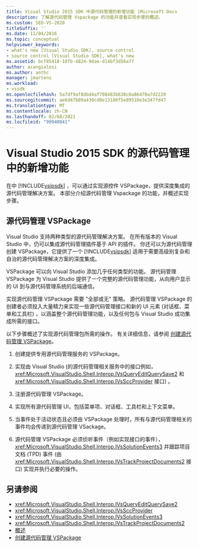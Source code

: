 ```yaml
---
title: Visual Studio 2015 SDK 中源代码管理的新增功能 |Microsoft Docs
description: 了解源代码管理 Vspackage 的功能并查看实现步骤的概述。
ms.custom: SEO-VS-2020
titleSuffix: ''
ms.date: 11/04/2016
ms.topic: conceptual
helpviewer_keywords:
- what's new [Visual Studio SDK], source control
- source control [Visual Studio SDK], what's new
ms.assetid: bcf85418-18fb-4824-9dae-d14bf3d56a77
author: acangialosi
ms.author: anthc
manager: jmartens
ms.workload:
- vssdk
ms.openlocfilehash: 5a7df9af8dbd4af708483b638c0a86470a7d2220
ms.sourcegitcommit: ae6d47b09a439cd0e13180f5e89510e3e347fd47
ms.translationtype: MT
ms.contentlocale: zh-CN
ms.lasthandoff: 02/08/2021
ms.locfileid: "99940041"
---
```

# <a name="whats-new-in-source-control-for-the-visual-studio-2015-sdk"></a>Visual Studio 2015 SDK 的源代码管理中的新增功能

在中 [!INCLUDE[vsipsdk](../../extensibility/includes/vsipsdk_md.md)] ，可以通过实现源控件 VSPackage，提供深度集成的源代码管理解决方案。 本部分介绍源代码管理 Vspackage 的功能，并概述实现步骤。

## <a name="the-source-control-vspackage"></a>源代码管理 VSPackage

Visual Studio 支持两种类型的源代码管理解决方案。 在所有版本的 Visual Studio 中，仍可以集成源代码管理插件基于 API 的插件。 你还可以为源代码管理创建 VSPackage，它提供了一个 [!INCLUDE[vsipsdk](../../extensibility/includes/vsipsdk_md.md)] 适用于需要高级别复杂和自治的源代码管理解决方案的深度集成。

VSPackage 可以向 Visual Studio 添加几乎任何类型的功能。 源代码管理 VSPackage 为 Visual Studio 提供了一个完整的源代码管理功能，从向用户显示的 UI 到与源代码管理系统的后端通信。

实现源代码管理 VSPackage 需要 "全部或无" 策略。 源代码管理 VSPackage 的创建者必须投入大量精力来实现一些源代码管理接口和新的 UI 元素 (对话框、菜单和工具栏) ，以涵盖整个源代码管理功能，以及任何包与 Visual Studio 成功集成所需的接口。

以下步骤概述了实现源代码管理包所需的操作。 有关详细信息，请参阅 [创建源代码管理 VSPackage](../../extensibility/internals/creating-a-source-control-vspackage.md)。

1. 创建提供专用源代码管理服务的 VSPackage。

2. 实现由 Visual Studio (的源代码管理相关服务中的接口例如， <xref:Microsoft.VisualStudio.Shell.Interop.IVsQueryEditQuerySave2> 和 <xref:Microsoft.VisualStudio.Shell.Interop.IVsSccProvider> 接口) 。

3. 注册源代码管理 VSPackage。

4. 实现所有源代码管理 UI，包括菜单项、对话框、工具栏和上下文菜单。

5. 当事件处于活动状态且必须由 VSPackage 处理时，所有与源代码管理相关的事件均会传递到源代码管理 VSackage。

6. 源代码管理 VSPackage 必须侦听事件（例如实现接口的事件）， <xref:Microsoft.VisualStudio.Shell.Interop.IVsSolutionEvents3> 并跟踪项目文档 (TPD) 事件 (由 <xref:Microsoft.VisualStudio.Shell.Interop.IVsTrackProjectDocuments2> 接口) 实现并执行必要的操作。

## <a name="see-also"></a>另请参阅

- <xref:Microsoft.VisualStudio.Shell.Interop.IVsQueryEditQuerySave2>
- <xref:Microsoft.VisualStudio.Shell.Interop.IVsSccProvider>
- <xref:Microsoft.VisualStudio.Shell.Interop.IVsSolutionEvents3>
- <xref:Microsoft.VisualStudio.Shell.Interop.IVsTrackProjectDocuments2>
- [概述](../../extensibility/internals/source-control-integration-overview.md)
- [创建源代码管理 VSPackage](../../extensibility/internals/creating-a-source-control-vspackage.md)
